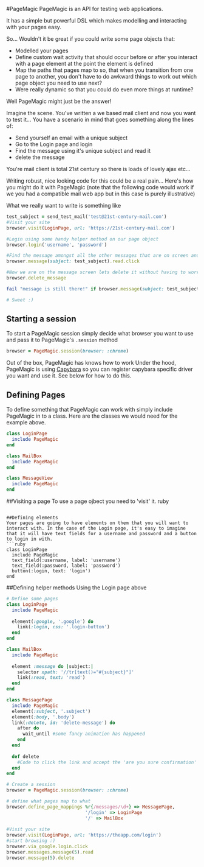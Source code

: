 #PageMagic
PageMagic is an API for testing web applications. 

It has a simple but powerful DSL which makes modelling and interacting with your pages easy.

So... Wouldn't it be great if you could write some page objects that:
- Modelled your pages
- Define custom wait activity that should occur before or after you interact with a page element at the point the element is defined
- Map the paths that pages map to so, that when you transition from one page to another, you don't have to do awkward things to work out which page object you need to use next?
- Were really dynamic so that you could do even more things at runtime?

Well PageMagic might just be the answer!

Imagine the scene. You've written a we based mail client and now you want to test it...
You have a scenario in mind that goes something along the lines of:
- Send yourself an email with a unique subject
- Go to the Login page and login
- Find the message using it's unique subject and read it
- delete the message

You're mail client is total 21st century so there is loads of lovely ajax etc...

Writing robust, nice looking code for this could be a real pain... 
Here's how you might do it with PageMagic (note that the following code would work if we you had a compatible mail web app but in this case is purely illustrative)

What we really want to write is something like
```ruby
test_subject = send_test_mail('test@21st-century-mail.com')
#Visit your site
browser.visit(LoginPage, url: 'https://21st-century-mail.com')

#Login using some handy helper method on our page object
browser.login('username', 'password')

#Find the message amongst all the other messages that are on screen and read it
browser.message(subject: test_subject).read.click

#Now we are on the message screen lets delete it without having to worry about the ajax.
browser.delete_message

fail "message is still there!" if browser.message(subject: test_subject).exists?

# Sweet :)
```
## Starting a session
To start a PageMagic session simply decide what browser you want to use and pass it to PageMagic's `.session` method
```ruby
browser = PageMagic.session(browser: :chrome)
```
Out of the box, PageMagic has knows how to work 
Under the hood, PageMagic is using [Capybara](https://github.com/jnicklas/capybara) so you can register capybara specific driver you want and use it. See below for how to do this.

## Defining Pages
To define something that PageMagic can work with simply include PageMagic in to a class. Here are the classes we would need for the example above.
```ruby
class LoginPage
  include PageMagic
end

class MailBox
  include PageMagic
end

class MessageView
  include PageMagic
end
```

##Visiting a page
To use a page ojbect you need to 'visit' it.
ruby
```

##Defining elements
Your pages are going to have elements on them that you will want to interact with. In the case of the Login page, it's easy to imagine that it will have text fields for a username and password and a button to login in with.
```ruby
class LoginPage
  include PageMagic
  text_field(:username, label: 'username')
  text_field(:password, label: 'password')
  button(:login, text: 'login')
end
```
##Defining helper methods
Using the Login page above

```ruby
# Define some pages
class LoginPage
  include PageMagic
  
  element(:google, '.google') do
    link(:login, css: '.login-button')
  end
end

class MailBox
  include PageMagic
  
  element :message do |subject:|
    selector xpath: '//tr[text()="#{subject}"]'
    link(:read, text: 'read')
  end
end

class MessagePage
  include PageMagic
  element(:subject, '.subject')
  element(:body, '.body')
  link(:delete, id: 'delete-message') do
    after do
      wait_until #some fancy animation has happened
    end
  end
  
  def delete
    #Code to click the link and accept the 'are you sure confirmation'
  end
end

# Create a session
browser = PageMagic.session(browser: :chrome)

# define what pages map to what
browser.define_page_mappings %r{/messages/\d+} => MessagePage,
                             '/login' => LoginPage
                             '/' => MailBox
                             
#Visit your site
browser.visit(LoginPage, url: 'https://theapp.com/login')
#start browsing :)
browser.via_google.login.click
browser.messages.message(5).read
browser.message(5).delete
```


